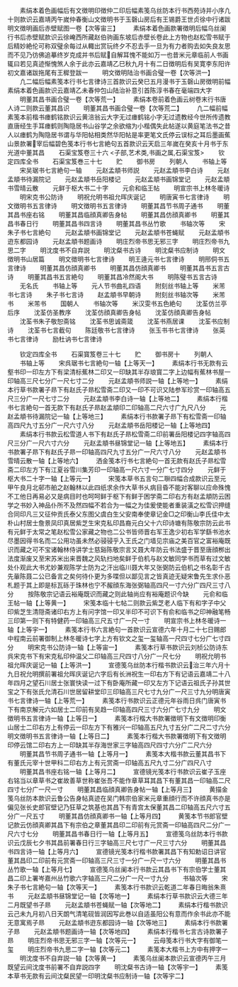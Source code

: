 <!-- { "loadSidebar": true } -->
　　素绢本着色画幅后有文徴明印徴仲二印后幅素笺乌丝防本行书西苑诗并小序凢十则款识云嘉靖丙午嵗仲春衡山文徴明书于玉磬山房后有王锡爵王世贞徐中行诸跋明文徴明画后赤壁赋图一卷【次等宙三】
　　素绢本着色画款署徴明后幅乌丝阑行书后赤壁赋款识云徐崦西所藏赵伯驹画东坡后赤壁长卷此上方物也赵松雪书赋于后精妙絶伦可称双璧余每过从輙出赏玩终夕不忍去手一旦为有力者购去如失良友思而不见乃彷佛追摹终岁克成并书后赋自解耳愧不能如万一也昔米元章临前人书画辄曰若见真迹惭愧煞人余于此亦云嘉靖乙巳秋九月十有二日徴明后有吴寛李东阳许初文嘉诸跋拖尾有王穉登跋一
　　明文徴明陆治书画合璧一卷【次等洪一】
　　凢二幅后幅素笺本行书七言律诗三首款识云癸巳五月漫书于玉磬山房徴明前幅素绢本着色画款识云嘉靖乙未春仲包山陆治补意引首陈淳书春在毫端四大字
　　明董其昌书画合璧一卷【次等荒一】
　　素绢本卷前着色画云树卷末行书唐人诗二则款云董其昌识
　　明董其昌书画合璧一卷【次等荒二】
　　凢二幅前幅素笺本前楷书瘗鹤铭款识云黄涪翁云大字无过瘗鹤铭小字无过遗教经今世所传遗教直唐经生手耳瘗鹤则陶隐居书山谷学之余欲缩为小楷偶失此帖遂以黄庭笔法书之昔人以瘗鹤为陶隐居书谓与华阳帖相类然华阳帖是率更笔文氏停云误标之耳后墨画蕉山景款署宰后幅碧色笺本行书七言絶句五首款识云天启三年嵗在癸亥十月书于东光道中董其昌
　　石渠宝笈卷三十六
<子部,艺术类,书画之属,石渠宝笈>
　　钦定四库全书
　　石渠宝笈巻三十七
　　贮
　　御书房
　　列朝人
　　书轴上等
　　宋吴琚书七言絶句一轴
　　元赵孟頫书师説
　　元赵孟頫书李白诗
　　元赵孟頫书待漏院记
　　元赵孟頫书岳阳楼记
　　元赵孟頫书画锦堂记
　　元赵孟頫书雪晴云散
　　元鲜于枢大书二十字
　　元俞和临王帖
　　明宣宗书上林冬暖诗
　　明宋克书公防诗
　　明祝允明书祖允晖庆诞记
　　明唐寅书七言律诗
　　明文徴明书五言律诗
　　明文徴明书五言律诗
　　明董其昌节书周子通书
　　明董其昌书座右铭
　　明董其昌临顔真卿告身帖
　　明董其昌仿顔真卿书
　　明董其昌书春日行
　　明董其昌书四言诗
　　明董其昌书丛竹歌
　　书轴次等
　　宋朱子书七言絶句
　　元赵孟頫书画锦堂记
　　元赵孟頫书苍蝇赋
　　元赵孟頫书逰东都园诗
　　元赵孟頫书题画诗
　　明庄烈帝书思无邪三字
　　明庄烈帝书九思二字
　　明沈度书不自弃説
　　明沈粲书古诗
　　明沈粲书应制诗
　　明文徴明书山居篇
　　明文徴明书七言律诗
　　明王逄元书七言律诗
　　明邢侗书五言律诗
　　明董其昌仿顔真卿书
　　明董其昌仿顔真卿书
　　明董其昌书五言古诗
　　明董其昌书五言絶句
　　明董其昌冷然阁大书
　　明陈璧书五言古诗
　　无名氏
　　书轴上等
　　元人节书曲礼四语
　　附刻丝书轴上等
　　米芾书七言诗
　　朱子书七言诗
　　赵孟頫书早朝诗
　　附刻丝书轴次等
　　米芾书
　　米芾书
　　国朝人
　　书轴次等
　　米汉雯书五色絶句
　　沈荃仿兰亭后序
　　沈荃仿圣教序
　　沈荃仿顔真卿告身帖
　　沈荃仿顔真卿告身帖
　　沈荃书朱子敬恕斋铭
　　沈荃书思诚斋箴
　　沈荃书燕居课
　　沈荃书应制诗
　　沈荃书七言截句
　　陈廷敬书七言律诗
　　张玉书书七言律诗
　　张英书七言律诗
　　励杜讷书七言律诗





　　钦定四库全书
　　石渠寳笈卷三十七
　　贮
　　御书房十
　　列朝人
　　书轴上等
　　宋呉琚书七言絶句一轴【上等天一】
　　素绢本行书无款有云壑书印一印左方下有梁清标蕉林二印又一印缺其半存琅寳二字上边幅有蕉林书屋一印轴高三尺七分广一尺七寸二分
　　元赵孟頫书师説一轴【上等地一】
　　素绢本行草书款署子昻下有赵氏子昻松雪斋二印又一印不可识又陆参军珍赏一印轴高五尺三分广一尺七寸二分
　　元赵孟頫书李白诗一轴【上等地二】
　　素绢本行楷书七言絶句一首无款下有赵氏子昻赵孟頫印二印轴高二尺六寸广九尺八分
　　元赵孟頫书待漏院记一轴【上等地三】
　　素绢本行书款署子昻下有松雪斋一印轴高四尺九寸五分广一尺六寸八分
　　元赵孟頫书岳阳楼记一轴【上等地四】
　　素绢本行书款云松雪道人书下有赵氏子昻松雪斋二印前署岳阳楼记四字轴高四尺三分广一尺六寸六分
　　元赵孟頫书昼锦堂记一轴【上等地五】
　　素绢本行书款署子昻下有赵氏子昻一印轴高四尺九寸五分广一尺六寸八分
　　元赵孟頫书雪晴云散一轴【上等地六】
　　洒金笺本行书七言絶句一首无款有赵氏子昻松雪斋二印左方下有江夏谷雪川集芳印一印轴高一尺六寸一分广七寸四分
　　元鲜于枢大书二十字一轴【上等元一】
　　宋笺本草书五言句二聨四幅合成款识云至元甲午良月北邨市舶之赵翰林以此四纸求余作大草书乆病目昏不能对客聊以应命殊愧不工他日再易必又是病目时也呵呵鲜于枢下有鲜于困学斋二印右方有赵孟頫防云困学之书妙入神品仆所不及然四幅不若合为一幅之为佳爰使能者重装潢之松雪识押缝合同印凡三又征仲贡氏泰父东图父虞白生父安南奉使章记金□之印衡山李氏佳中太朴山村居士詹景凤印真居紫芝生宋克私印昌裔元白父十六印诗塘有陈敬宗防云此书有元鲜于太常之笔赵松雪公家藏之物也二公书皆师晋右军王逸少初右军学繇书池水尽墨因得书名而二公用功虽未然必骎骎乎入王氏之门墙见宗庙之美百官之富裕庵既识而藏之可不宝诸翰林侍讲学士慈谿陈敬宗言又聂大年防云书法盛于晋至唐顔栁出法度渐废又至宋苏米出来晋魏之风轨扫地矣鲜于伯机与赵文敏同学书而草有过文敏处仆观此大书尤妙兼观陈学士防为之汗出临川聂大年又张弼防云伯机之书名彰千古先軰陈聂二公已备言之矣何待仆更为多喋但以鄙见言之皆真迹无疑宋鲁先生求仆恶札题于其上即是标瓦砾于珠林也宁不赧顔东海张弼轴高四尺一寸六分广四尺三寸八分
　　按陈敬宗记语云裕庵既识而藏之则此轴尚应有裕庵题识今缺
　　元俞和临王帖一轴【上等黄一】
　　宋笺本临十七帖二则款云紫芝老人临下有和字子中父印紫芝生清隠斋诸印右方上有问字馆一印又半印不可识下有俞和临书之印神融笔畅三印第一则下有特健药一印轴高三尺五寸广一尺一寸
　　明宣宗书上林冬暖诗一轴【上等宇一】
　　素笺本行书六言絶句一首款识云宣德六年十月二十七日赐郎中程南云前署御制上林冬暖诗七字上方有钦文之玺一玺轴高一尺四寸七分广七寸四分
　　明宋克书公防诗一轴【上等宙一】
　　素笺本行草书款识云刘桢公防诗东呉宋克书下有宋克私印仲温父二印轴高三尺四寸八分广一尺七分
　　明祝允明书祖允晖庆诞记一轴【上等洪一】
　　宣德笺乌丝防本行楷书款识云治三年六月十九日祝允明撰前署祖允晖庆诞记六字后有长洲祝生一印右方下有记语云嘉靖二十八年四月之望石川居士张寰快读一过下有卧庵所藏一印又左方下记语云祖氏子孙其世宝之下有张氏允清石川世居留耕堂印三印轴高三尺七寸九分广一尺三寸九分明唐寅书七言律诗一轴【上等荒一】
　　素笺本行书款识云正德元年谷雨日呉门唐寅书下有南京解元六如居士二印前有吴趋一印轴高四尺三寸六分广七寸九分
　　明文徴明书五言律诗一轴【上等日一】
　　素笺本行楷大书款署徴明下有文徴明印衡山居士二印右方上有停云一印左方下有雅兴一印轴高五尺九寸五分广二尺二寸六分明文徴明书五言律诗一轴【上等日二】
　　素笺本行楷大书款署徴明下有文徴明印停云馆二印右方上一印缺其半存海世家三字轴高四尺四寸六分广二尺六分
　　明董其昌节书周子通书一轴【上等月一】
　　素笺本大楷书款云董其昌书下有董氏元宰十世甲科二印右方上有元赏斋一印轴高五尺九寸二分广四尺八寸
　　明董其昌书座右铭一轴【上等月二】
　　宣德镜光笺本行书款识云崔子玉座右铭当以章草书之崔故善草世称崔张吾不能作章草耳其昌下有董其昌一印轴高二尺四寸七分广一尺一寸
　　明董其昌临顔真卿告身帖一轴【上等月三】
　　黄描金笺乌丝防本款识云鲁公告身帖真迹在吴门韩宗伯家米元章重顔行而不许顔真书亦是偏见张长史郎官壁记乃狂草之筑基也其昌下有青宫太保董其昌二印轴高五尺六寸五分广一尺五寸
　　明董其昌仿顔真卿书一轴【上等月四】
　　黄笺本节书郎官壁记款云仿顔真卿其昌下有宗伯之章董其昌印二印前有元赏斋一印轴高四尺二分广一尺六寸七分
　　明董其昌书春日行一轴【上等月五】
　　宣德笺乌丝防本行书款识云戊辰七夕书其昌前署春日行三字轴高三尺七寸广一尺三寸六分
　　明董其昌书四言诗一轴【上等月六】
　　宣德镜光笺本行楷书款署其昌下有知勅诏日讲官董其昌印二印前有元赏斋一印轴高三尺三寸一分广一尺一寸六分
　　明董其昌书丛竹歌一轴【上等月七】
　　宣德笺乌丝阑本行书款云其昌书下有宗伯学士董其昌二印上署岑嘉州丛竹歌六字轴高三尺二分广一尺一寸九分
　　书轴次等
　　宋朱子书七言絶句一轴【次等天一】
　　素笺本行书款识云乾道二年春日晦翁朱熹书
　　元赵孟頫书昼锦堂记一轴【次等地一】
　　素绢本行草书款识云大德三年二月既望书子昻
　　元赵孟頫书苍蝇赋一轴【次等地二】
　　素绢本行楷书款识云己未九月初八日天朗气清笔砚皆润因写此巻以自适虽阳公有意而作余书此亦不能无意寓焉子昻
　　元赵孟頫书逰东都园诗一轴【次等地三】
　　素绢本行书款署子昻
　　元赵孟頫书题画诗一轴【次等地四】
　　素绢本行楷书七言古诗款署子昻
　　明庄烈帝书思无邪三字一轴【次等元一】
　　云母笺本行书大字有御笔一玺
　　明庄烈帝书九思二字一轴【次等元二】
　　素笺本大楷书上方中有押字一
　　明沈度书不自弃説一轴【次等黄一】
　　素笺乌丝阑本款识云宣德丙午三月既望云间沈度书前署不自弃説四字
　　明沈粲书古诗一轴【次等宇一】
　　素笺本草书无款有云间沈粲民望一印明沈粲书应制诗一轴【次等宇二】
